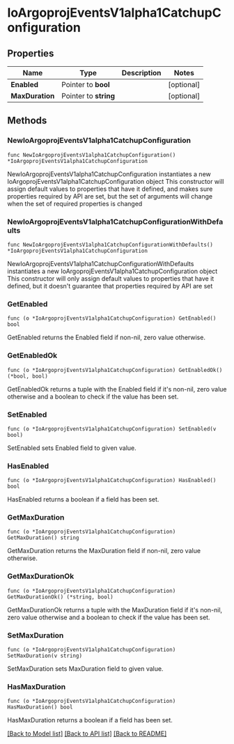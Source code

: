 # IoArgoprojEventsV1alpha1CatchupConfiguration

## Properties

Name | Type | Description | Notes
------------ | ------------- | ------------- | -------------
**Enabled** | Pointer to **bool** |  | [optional] 
**MaxDuration** | Pointer to **string** |  | [optional] 

## Methods

### NewIoArgoprojEventsV1alpha1CatchupConfiguration

`func NewIoArgoprojEventsV1alpha1CatchupConfiguration() *IoArgoprojEventsV1alpha1CatchupConfiguration`

NewIoArgoprojEventsV1alpha1CatchupConfiguration instantiates a new IoArgoprojEventsV1alpha1CatchupConfiguration object
This constructor will assign default values to properties that have it defined,
and makes sure properties required by API are set, but the set of arguments
will change when the set of required properties is changed

### NewIoArgoprojEventsV1alpha1CatchupConfigurationWithDefaults

`func NewIoArgoprojEventsV1alpha1CatchupConfigurationWithDefaults() *IoArgoprojEventsV1alpha1CatchupConfiguration`

NewIoArgoprojEventsV1alpha1CatchupConfigurationWithDefaults instantiates a new IoArgoprojEventsV1alpha1CatchupConfiguration object
This constructor will only assign default values to properties that have it defined,
but it doesn't guarantee that properties required by API are set

### GetEnabled

`func (o *IoArgoprojEventsV1alpha1CatchupConfiguration) GetEnabled() bool`

GetEnabled returns the Enabled field if non-nil, zero value otherwise.

### GetEnabledOk

`func (o *IoArgoprojEventsV1alpha1CatchupConfiguration) GetEnabledOk() (*bool, bool)`

GetEnabledOk returns a tuple with the Enabled field if it's non-nil, zero value otherwise
and a boolean to check if the value has been set.

### SetEnabled

`func (o *IoArgoprojEventsV1alpha1CatchupConfiguration) SetEnabled(v bool)`

SetEnabled sets Enabled field to given value.

### HasEnabled

`func (o *IoArgoprojEventsV1alpha1CatchupConfiguration) HasEnabled() bool`

HasEnabled returns a boolean if a field has been set.

### GetMaxDuration

`func (o *IoArgoprojEventsV1alpha1CatchupConfiguration) GetMaxDuration() string`

GetMaxDuration returns the MaxDuration field if non-nil, zero value otherwise.

### GetMaxDurationOk

`func (o *IoArgoprojEventsV1alpha1CatchupConfiguration) GetMaxDurationOk() (*string, bool)`

GetMaxDurationOk returns a tuple with the MaxDuration field if it's non-nil, zero value otherwise
and a boolean to check if the value has been set.

### SetMaxDuration

`func (o *IoArgoprojEventsV1alpha1CatchupConfiguration) SetMaxDuration(v string)`

SetMaxDuration sets MaxDuration field to given value.

### HasMaxDuration

`func (o *IoArgoprojEventsV1alpha1CatchupConfiguration) HasMaxDuration() bool`

HasMaxDuration returns a boolean if a field has been set.


[[Back to Model list]](../README.md#documentation-for-models) [[Back to API list]](../README.md#documentation-for-api-endpoints) [[Back to README]](../README.md)


